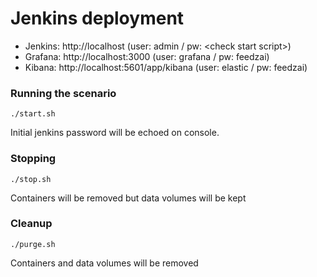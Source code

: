 # Jenkins deployment

  - Jenkins: http://localhost (user: admin / pw: \<check start script\>)
  - Grafana: http://localhost:3000 (user: grafana / pw: feedzai)
  - Kibana: http://localhost:5601/app/kibana (user: elastic / pw: feedzai)

### Running the scenario
```
./start.sh
```
Initial jenkins password will be echoed on console.

### Stopping
```
./stop.sh
```
Containers will be removed but data volumes will be kept

### Cleanup
```
./purge.sh
```
Containers and data volumes will be removed
